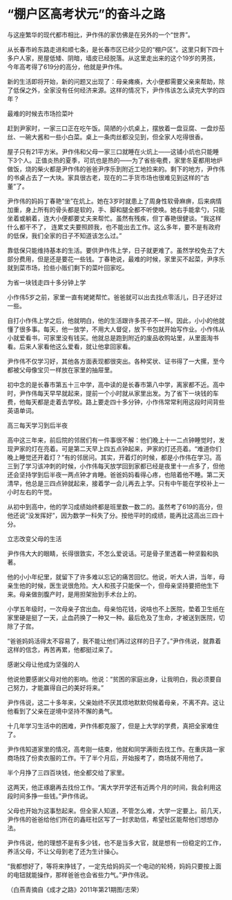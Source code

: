 # “棚户区高考状元”的奋斗之路

与这座繁华的现代都市相比，尹作伟的家仿佛是在另外的一个“世界”。 

从长春市岭东路走进和顺七条，是长春市区已经少见的“棚户区”。这里只剩下四十多户人家，房屋低矮、阴暗，墙皮已经脱落。从这里走出来的这个19岁的男孩，今年高考得了619分的高分，他就是尹作伟。 

新的生活即将开始，新的问题又出现了：母亲瘫痪，大小便都需要父亲来帮助，除了低保之外，全家没有任何经济来源。这样的情况下，尹作伟该怎么读完大学的四年？ 

最难的时候去市场捡菜叶 

赶到尹家时，一家三口正在吃午饭。简陋的小炕桌上，摆放着一盘豆腐、一盘炒茄丝、一碗大酱和一些小白菜。桌上一条肉丝都没见到，但全家人吃得很香。 

屋子只有21平方米。尹作伟和父母一家三口就睡在火炕上——这铺小炕也只能睡下3个人。正值炎热的夏季，可炕也是热的——为了省些电费，家里冬夏都用地炉做饭，烧的柴火都是尹作伟的爸爸尹序乐到附近工地捡来的。剩下的地方，尹作伟的书桌占去了一大块。家具很古老，现在的二手货市场也很难见到这样的“古董”了。 

尹作伟的妈妈丁春艳“坐”在炕上。她在3岁时就患上了周身性软骨麻痹，后来病情加重，身上所有的骨头都是软的，手、脚和腿全都不听使唤。她右手能拿勺，只能坐着或躺着，连大小便都要丈夫来帮忙。虽然有残疾，但丁春艳很健谈。“我这样什么都干不了， 连累丈夫要照顾我，也不能出去工作。这么多年，要不是有政府的低保，我们全家的日子不知道该怎么过。” 

靠低保只能维持基本的生活。要供尹作伟上学，日子就更难了。虽然学校免去了大部分费用，但是还是要花一些钱。丁春艳说，最难的时候，家里买不起菜，尹序乐就到菜市场，捡些小贩们剩下的菜叶回家吃。 

为省一块钱走四十多分钟上学 

小作伟5岁之前，家里一直有姥姥帮忙。爸爸就可以出去找点零活儿，日子还好过一些。 

自打小作伟上学之后，他就明白，他的生活跟许多孩子不一样。因此，小小的他就懂了很多事。每天，他一放学，不用大人督促，放下书包就开始写作业。小作伟从小就爱看书，可家里没有钱买。他就总是跑到附近的废品收购站里，从里面淘书看。后来人家看他这么爱看，就让他拿回家看。 

尹作伟不仅学习好，其他各方面表现都很突出。各种奖状、证书得了一大摞，至今都被父母像宝贝一样放在家里的抽屉里。 

初中念的是长春市第五十三中学，高中读的是长春市第八中学，离家都不近。高中时，尹作伟每天早早就起来，提前一个小时就从家里出发。为了省下一块钱的车费，他每天都是走着去学校。路上要走四十多分钟，小作伟常常利用这段时间背些英语单词。 

高三每天学习到后半夜 

高中这三年来，前后院的邻居们有一件事很不解：他们晚上十一二点钟睡觉时，发现尹家的灯在亮着。可是第二天早上四五点钟起来，尹家的灯还亮着。“难道你们晚上睡觉还开着灯？”有的邻居问。其实，开着灯的时候，都是小作伟在学习。高三到了学习该冲刺的时候，小作伟每天放学回到家都已经是夜里十一点多了，但他还会坚持学到后半夜一两点钟才肯睡。爸爸妈妈看得心疼，也陪着他不睡。第二天清早，他总是三四点钟就起来，接着学一会儿再去上学。只有中午能在学校补上一小时左右的午觉。 

从初中到高中，他的学习成绩始终都是班里数一数二的。虽然考了619的高分，但他还说“没发挥好”，因为数学一科失了分。按他平时的成绩，能再比这高出三四十分。 

立志改变父母的生活 

尹作伟大大的眼睛，长得很敦实，不怎么爱说话。可是骨子里透着一种坚毅和执著。 

他的小小年纪里，就留下了许多难以忘记的痛苦回忆。他说，听大人讲，当年，母亲生他的时候，医生说很危险。大人和孩子只能保一个，但母亲坚持要把他生下来。母亲做剖腹产时，是用担架抬到手术台上的。 

小学五年级时，一次母亲子宫出血。母亲怕花钱，说啥也不上医院，垫着卫生纸在家里硬是挺了一天，止血药换了一种又一种。最后危及了生命，才被送到医院，切除了子宫。 

“爸爸妈妈活得太不容易了，我不能让他们再过这样的日子了。”尹作伟说，就靠着这样的信念，再苦再累，他都挺过来了。 

感谢父母让他成为坚强的人 

他说他要感谢父母对他的影响。他说：“贫困的家庭出身，让我明白，我必须要自己努力，才能赢得自己的美好将来。” 

尹作伟说，这二十多年来，父亲始终不厌其烦地默默伺候着母亲，不离不弃。这让他看到了父亲在逆境中坚持不懈的勇气。 

十几年学习生活中的困难，尹作伟都克服了，但是上大学的学费，真把全家难住了。 

尹作伟知道家里的情况，高考刚一结束，他就和同学满街去找工作。在重庆路一家商场找了份卖衣服的工作。干了半个月后，开始报考了，商场就不用他了。 

半个月挣了三四百块钱，他全都交给了家里。 

这两天，他正琢磨再去找份工作。“离大学开学还有近两个月的时间，我会利用这段时间多挣一些钱。”尹作伟说。 

父母也开始为这事愁起来。但全家人知道，不管怎么难，大学一定要上。前几天，尹作伟的爸爸给他们所在的鑫旺社区写了一封求助信，希望社区能帮他们想想办法。 

尹作伟说，他的理想不是有多少钱，也不是当多大官，就是想有一份稳定的工作，养活父母，不让父母到老了还为生计操心。 

“我都想好了，等将来挣钱了，一定先给妈妈买一个电动的轮椅，妈妈只要按上面的电钮就能操作，那样爸爸也会省些力气。”尹作伟说。 

（白燕青摘自《成才之路》2011年第21期图/志荣）